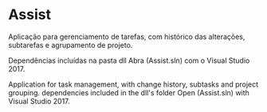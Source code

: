 # Assist
Aplicação para gerenciamento de tarefas, com histórico das alterações, subtarefas e agrupamento de projeto.

Dependências incluídas na pasta dll
Abra (Assist.sln) com o Visual Studio 2017.

Application for task management, with change history, subtasks and project grouping.
dependencies included in the dll's folder
Open (Assist.sln) with Visual Studio 2017.
